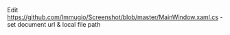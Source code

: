 Edit https://github.com/Immugio/Screenshot/blob/master/MainWindow.xaml.cs - set document url & local file path
